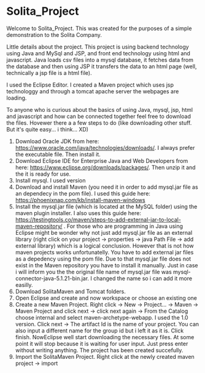 # Solita_Project
 
Welcome to Solita_Project. This was created for the purposes of a simple demonstration to the Solita Company.

Little details about the project.
This project is using backend technology using Java and MySql and JSP, and front end technology using html and javascript.
Java loads csv files into a mysql database, it fetches data from the database and then using JSP it transfers the data to an html page (well, technically a jsp file is a html file).

I used the Eclipse Editor. I created a Maven project which uses jsp technologgy and through a tomcat apache server the webpages are loading.

To anyone who is curious about the basics of using Java, mysql, jsp, html and javascript and how can be connected together feel free to download the files.
Hovewer there a a few steps to do (like downloading other stuff. But it's quite easy... i think... XD)

1) Download Oracle JDK from here: https://www.oracle.com/java/technologies/downloads/. I always prefer the executable file. Then install it.
2) Download Eclipse IDE for Enterprise Java and Web Developers from here: https://www.eclipse.org/downloads/packages/. Then unzip it and the it is ready for use.
3) Install mysql. I used version
4) Download and install Maven (you need it in order to add mysql.jar file as an dependecy in the pom file). I used this guide here: https://phoenixnap.com/kb/install-maven-windows
5) Install the mysql.jar file (which is located at the MySQL folder) using the maven plugin installer. I also uses this guide here: https://testingtools.co/maven/steps-to-add-external-jar-to-local-maven-repository/ . For those who are programming in Java using Eclipse might be wonder why not just add mysql.jar file as an external library (right click on your project -> properties -> java Path File -> add external library) which is a logical conclusion. However that is not how maven projects works unfortunatelly. You have to add external jar files as a depedency using the pom file. Due to that mysql.jar file does not exist in the Maven repository you have to install it manually. Just in case i will inform you the the original file name of mysql.jar file was mysql-connector-java-5.1.21-bin.jar. I changed the name so i can add it more easilly.
6) Download SolitaMaven and Tomcat folders. 
7) Open Eclipse and create and now workspace or choose an existing one
8) Create a new Maven Project. Right click -> New -> Project... -> Maven -> Maven Project and click next -> click next again -> From the Catalog choose internal and select maven-archetype-webapp. I used the 1.0 version. Click next -> The artifact Id is the name of your project. You can also input a different name for the group id but i left it as it is. Click finish. NowEclipse well start downloading the necessary files. At some point it will stop because it is waiting for user input. Just press enter without writing anything. The project has been created succefully.
9) Import the SolitaMaven Project. Right click at the newly created maven project -> import

